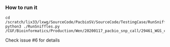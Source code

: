 ### How to run it
```
cd /scratch/lix33/lxwg/SourceCode/PacbioSV/SourceCode/TestingCase/RunSniffles
python3 ./RunSniffles.py /CGF/Bioinformatics/Production/Wen/20200117_pacbio_snp_call/29461_WGS_cell_line/bam_location_ngmlr
```
Check issue #6 for details
